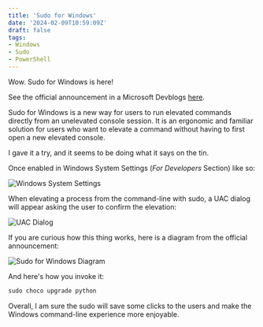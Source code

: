 ```yaml
---
title: 'Sudo for Windows'
date: '2024-02-09T10:59:09Z'
draft: false
tags:
- Windows
- Sudo
- PowerShell
---
```


Wow. Sudo for Windows is here! 

See the official announcement in a Microsoft Devblogs [here](https://devblogs.microsoft.com/commandline/introducing-sudo-for-windows/).

Sudo for Windows is a new way for users to run elevated commands directly from an unelevated console session. It is an ergonomic and familiar solution for users who want to elevate a command without having to first open a new elevated console.

I gave it a try, and it seems to be doing what it says on the tin.

Once enabled in Windows System Settings (_For Developers_ Section) like so:

![Windows System Settings](/img/for-developers-settings1.png)

When elevating a process from the command-line with sudo, a UAC dialog will appear asking the user to confirm the elevation:

![UAC Dialog](/img/uac-dialog.png)

If you are curious how this thing works, here is a diagram from the official announcement:

![Sudo for Windows Diagram](/img/sudo-diagram.png)

And here's how you invoke it:

```powershell
sudo choco upgrade python
```

Overall, I am sure the sudo will save some clicks to the users and make the Windows command-line experience more enjoyable.
